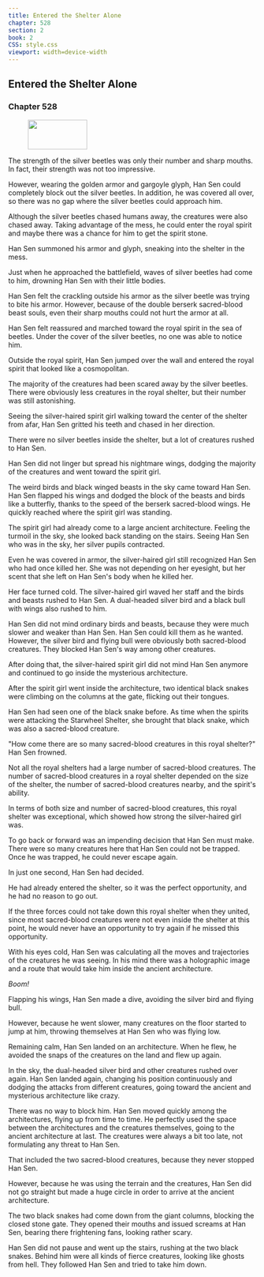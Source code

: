 ```yaml
---
title: Entered the Shelter Alone
chapter: 528
section: 2
book: 2
CSS: style.css
viewport: width=device-width
---
```


## Entered the Shelter Alone

### Chapter 528

<figure>
	<img src="../Images/gem.gif" alt="" id="gem" width="120" height="60" />
</figure>

The strength of the silver beetles was only their number and sharp mouths. In fact, their strength was not too impressive.

However, wearing the golden armor and gargoyle glyph, Han Sen could completely block out the silver beetles. In addition, he was covered all over, so there was no gap where the silver beetles could approach him.

Although the silver beetles chased humans away, the creatures were also chased away. Taking advantage of the mess, he could enter the royal spirit and maybe there was a chance for him to get the spirit stone.

Han Sen summoned his armor and glyph, sneaking into the shelter in the mess.

Just when he approached the battlefield, waves of silver beetles had come to him, drowning Han Sen with their little bodies.

Han Sen felt the crackling outside his armor as the silver beetle was trying to bite his armor. However, because of the double berserk sacred-blood beast souls, even their sharp mouths could not hurt the armor at all.

Han Sen felt reassured and marched toward the royal spirit in the sea of beetles. Under the cover of the silver beetles, no one was able to notice him.

Outside the royal spirit, Han Sen jumped over the wall and entered the royal spirit that looked like a cosmopolitan.

The majority of the creatures had been scared away by the silver beetles. There were obviously less creatures in the royal shelter, but their number was still astonishing.

Seeing the silver-haired spirit girl walking toward the center of the shelter from afar, Han Sen gritted his teeth and chased in her direction.

There were no silver beetles inside the shelter, but a lot of creatures rushed to Han Sen.

Han Sen did not linger but spread his nightmare wings, dodging the majority of the creatures and went toward the spirit girl.

The weird birds and black winged beasts in the sky came toward Han Sen. Han Sen flapped his wings and dodged the block of the beasts and birds like a butterfly, thanks to the speed of the berserk sacred-blood wings. He quickly reached where the spirit girl was standing.

The spirit girl had already come to a large ancient architecture. Feeling the turmoil in the sky, she looked back standing on the stairs. Seeing Han Sen who was in the sky, her silver pupils contracted.

Even he was covered in armor, the silver-haired girl still recognized Han Sen who had once killed her. She was not depending on her eyesight, but her scent that she left on Han Sen's body when he killed her.

Her face turned cold. The silver-haired girl waved her staff and the birds and beasts rushed to Han Sen. A dual-headed silver bird and a black bull with wings also rushed to him.

Han Sen did not mind ordinary birds and beasts, because they were much slower and weaker than Han Sen. Han Sen could kill them as he wanted. However, the silver bird and flying bull were obviously both sacred-blood creatures. They blocked Han Sen's way among other creatures.

After doing that, the silver-haired spirit girl did not mind Han Sen anymore and continued to go inside the mysterious architecture.

After the spirit girl went inside the architecture, two identical black snakes were climbing on the columns at the gate, flicking out their tongues.

Han Sen had seen one of the black snake before. As time when the spirits were attacking the Starwheel Shelter, she brought that black snake, which was also a sacred-blood creature.

"How come there are so many sacred-blood creatures in this royal shelter?" Han Sen frowned.

Not all the royal shelters had a large number of sacred-blood creatures. The number of sacred-blood creatures in a royal shelter depended on the size of the shelter, the number of sacred-blood creatures nearby, and the spirit's ability.

In terms of both size and number of sacred-blood creatures, this royal shelter was exceptional, which showed how strong the silver-haired girl was.

To go back or forward was an impending decision that Han Sen must make. There were so many creatures here that Han Sen could not be trapped. Once he was trapped, he could never escape again.

In just one second, Han Sen had decided.

He had already entered the shelter, so it was the perfect opportunity, and he had no reason to go out.

If the three forces could not take down this royal shelter when they united, since most sacred-blood creatures were not even inside the shelter at this point, he would never have an opportunity to try again if he missed this opportunity.

With his eyes cold, Han Sen was calculating all the moves and trajectories of the creatures he was seeing. In his mind there was a holographic image and a route that would take him inside the ancient architecture.

*Boom!*

Flapping his wings, Han Sen made a dive, avoiding the silver bird and flying bull.

However, because he went slower, many creatures on the floor started to jump at him, throwing themselves at Han Sen who was flying low.

Remaining calm, Han Sen landed on an architecture. When he flew, he avoided the snaps of the creatures on the land and flew up again.

In the sky, the dual-headed silver bird and other creatures rushed over again. Han Sen landed again, changing his position continuously and dodging the attacks from different creatures, going toward the ancient and mysterious architecture like crazy.

There was no way to block him. Han Sen moved quickly among the architectures, flying up from time to time. He perfectly used the space between the architectures and the creatures themselves, going to the ancient architecture at last. The creatures were always a bit too late, not formulating any threat to Han Sen.

That included the two sacred-blood creatures, because they never stopped Han Sen.

However, because he was using the terrain and the creatures, Han Sen did not go straight but made a huge circle in order to arrive at the ancient architecture.

The two black snakes had come down from the giant columns, blocking the closed stone gate. They opened their mouths and issued screams at Han Sen, bearing there frightening fans, looking rather scary.

Han Sen did not pause and went up the stairs, rushing at the two black snakes. Behind him were all kinds of fierce creatures, looking like ghosts from hell. They followed Han Sen and tried to take him down.